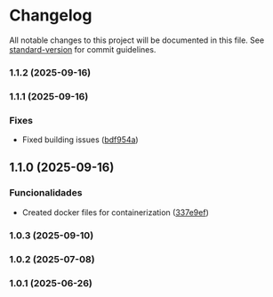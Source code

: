 # Changelog

All notable changes to this project will be documented in this file. See [standard-version](https://github.com/conventional-changelog/standard-version) for commit guidelines.

### 1.1.2 (2025-09-16)

### 1.1.1 (2025-09-16)


### Fixes

* Fixed building issues ([bdf954a](https://github.com/Suricato-Conquistador/CampSim/commit/bdf954a93ad07b8ef4cccc868a0ee05b54ba6e65))

## 1.1.0 (2025-09-16)


### Funcionalidades

* Created docker files for containerization ([337e9ef](https://github.com/Suricato-Conquistador/CampSim/commit/337e9ef755475f5a1ba2cf7b6ab491e5483fd271))

### 1.0.3 (2025-09-10)

### 1.0.2 (2025-07-08)

### 1.0.1 (2025-06-26)
